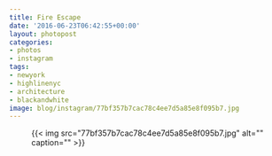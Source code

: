 ```yaml
---
title: Fire Escape
date: '2016-06-23T06:42:55+00:00'
layout: photopost
categories:
- photos
- instagram
tags:
- newyork
- highlinenyc
- architecture
- blackandwhite
image: blog/instagram/77bf357b7cac78c4ee7d5a85e8f095b7.jpg
---
```


<figure class="photo photo--square">
  {{< img src="77bf357b7cac78c4ee7d5a85e8f095b7.jpg" alt="" caption="" >}}

</figure>



